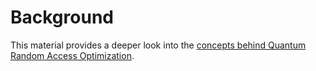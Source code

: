 # Background

This material provides a deeper look into the [concepts behind Quantum Random Access Optimization](https://github.com/qiskit-community/prototype-qrao/blob/main/docs/background/quantum_relaxations.md).
